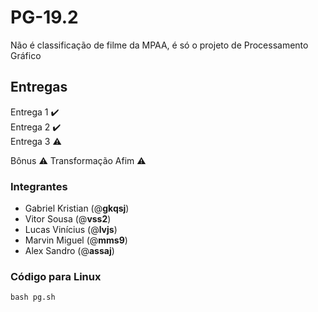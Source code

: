 # PG-19.2
Não é classificação de filme da MPAA, é só o projeto de Processamento Gráfico

## Entregas 
Entrega 1 ✔️ <br>
Entrega 2 ✔️ <br>
Entrega 3 ⚠️ 

Bônus ⚠️
Transformação Afim ⚠️

### Integrantes
* Gabriel Kristian (@**gkqsj**)
* Vitor Sousa (@**vss2**)
* Lucas Vinícius (@**lvjs**)
* Marvin Miguel (@**mms9**)
* Alex Sandro (@**assaj**)

### Código para Linux
```bash pg.sh```
